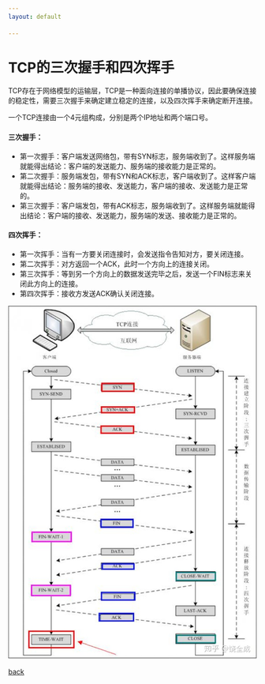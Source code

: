 ```yaml
---
layout: default

---
```


# TCP的三次握手和四次挥手

TCP存在于网络模型的运输层，TCP是一种面向连接的单播协议，因此要确保连接的稳定性，需要三次握手来确定建立稳定的连接，以及四次挥手来确定断开连接。

一个TCP连接由一个4元组构成，分别是两个IP地址和两个端口号。

#### 三次握手：

- 第一次握手：客户端发送网络包，带有SYN标志，服务端收到了。这样服务端就能得出结论：客户端的发送能力、服务端的接收能力是正常的。
- 第二次握手：服务端发包，带有SYN和ACK标志，客户端收到了。这样客户端就能得出结论：服务端的接收、发送能力，客户端的接收、发送能力是正常的。 
- 第三次握手：客户端发包，带有ACK标志，服务端收到了。这样服务端就能得出结论：客户端的接收、发送能力，服务端的发送、接收能力是正常的。

#### 四次挥手：

- 第一次挥手：当有一方要关闭连接时，会发送指令告知对方，要关闭连接。
- 第二次挥手：对方返回一个ACK，此时一个方向上的连接关闭。
- 第三次挥手：等到另一个方向上的数据发送完毕之后，发送一个FIN标志来关闭此方向上的连接。
- 第四次挥手：接收方发送ACK确认关闭连接。

![三次握手四次挥手](resource/img/三次握手四次挥手.jpeg)

[back](./)

